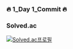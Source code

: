 ### 🔥 1_Day 1_Commit 🔥

### Solved.ac
[![Solved.ac프로필](http://mazassumnida.wtf/api/v2/generate_badge?boj=ronlee)](https://solved.ac/ronlee)

<!--
**JeongRon/JeongRon** is a ✨ _special_ ✨ repository because its `README.md` (this file) appears on your GitHub profile.

Here are some ideas to get you started:

- 🔭 I’m currently working on ...
- 🌱 I’m currently learning ...
- 👯 I’m looking to collaborate on ...
- 🤔 I’m looking for help with ...
- 💬 Ask me about ...
- 📫 How to reach me: ...
- 😄 Pronouns: ...
- ⚡ Fun fact: ...
-->
